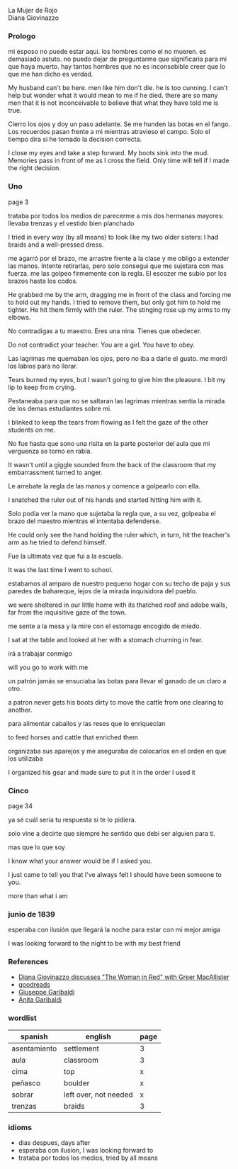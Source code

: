 
La Mujer de Rojo   
Diana Giovinazzo

### Prologo

mi esposo no puede estar aqui. los hombres como el no mueren. es demasiado astuto.  no puedo dejar de preguntarme que significaria para mi que haya muerto.  hay tantos hombres que no es inconsebible creer que lo que me han dicho es verdad.

My husband can't be here. men like him don't die. he is too cunning. I can't help but wonder what it would mean to me if he died. there are so many men that it is not inconceivable to believe that what they have told me is true.

Cierro los ojos y doy un paso adelante.  Se me hunden las botas en el fango.  Los recuerdos pasan frente a mi mientras atravieso el campo.  Solo el tiempo dira si he tomado la decision correcta.

I close my eyes and take a step forward. My boots sink into the mud. Memories pass in front of me as I cross the field. Only time will tell if I made the right decision.

### Uno

page 3

trataba por todos los medios de parecerme a mis dos hermanas mayores: llevaba trenzas y el vestido bien planchado

I tried in every way (by all means) to look like my two older sisters: I had braids and a well-pressed dress.

me agarró por el brazo, me arrastre frente a la clase y me obligo a extender las manos. Intente retirarlas, pero solo consegui que me sujetara con mas fuerza.  me las golpeo firmemente con la regla.  El escozer me subio por los brazos hasta los codos.

He grabbed me by the arm, dragging me in front of the class and forcing me to hold out my hands. I tried to remove them, but only got him to hold me tighter. He hit them firmly with the ruler. The stinging rose up my arms to my elbows.

No contradigas a tu maestro.  Eres una nina.  Tienes que obedecer.

Do not contradict your teacher. You are a girl. You have to obey.

Las lagrimas me quemaban los ojos, pero no iba a darle el gusto.  me mordi los labios para no llorar.

Tears burned my eyes, but I wasn't going to give him the pleasure. I bit my lip to keep from crying.

Pestaneaba para que no se saltaran las lagrimas mientras sentia la mirada de los demas estudiantes sobre mi.

I blinked to keep the tears from flowing as I felt the gaze of the other students on me.

No fue hasta que sono una risita en la parte posterior del aula que mi verguenza se torno en rabia.

It wasn't until a giggle sounded from the back of the classroom that my embarrassment turned to anger.

Le arrebate la regla de las manos y comence a golpearlo con ella.

I snatched the ruler out of his hands and started hitting him with it.

Solo podia ver la mano que sujetaba la regla que, a su vez, golpeaba el brazo del maestro mientras el intentaba defenderse.

He could only see the hand holding the ruler which, in turn, hit the teacher's arm as he tried to defend himself.

Fue la ultimata vez que fui a la escuela.

It was the last time I went to school.

estabamos al amparo de nuestro pequeno hogar con su techo de paja y sus paredes de bahareque, lejos de la mirada inquisidora del pueblo.

we were sheltered in our little home with its thatched roof and adobe walls, far from the inquisitive gaze of the town.

me sente a la mesa y la mire con el estomago  encogido de miedo.

I sat at the table and looked at her with a stomach churning in fear.

irá a trabajar conmigo

will you go to work with me

un patrón jamás se ensuciaba las botas para llevar el ganado de un claro a otro.

a patron never gets his boots dirty to move the cattle from one clearing to another.

para alimentar caballos y las reses que lo enriquecían

to feed horses and cattle that enriched them

organizaba sus aparejos y me aseguraba de colocarlos en el orden en que los utilizaba

I organized his gear and made sure to put it in the order I used it

### Cinco

page 34

ya sé cuál sería tu respuesta si te lo pidiera.

solo vine a decirte que siempre he sentido que debi ser alguien para ti.

mas que lo que soy

I know what your answer would be if I asked you.

I just came to tell you that I've always felt I should have been someone to you.

more than what i am

### junio de 1839

esperaba con ilusión que llegará la noche para estar con mi mejor amiga

I was looking forward to the night to be with my best friend

### References

* [Diana Giovinazzo discusses "The Woman in Red" with Greer MacAllister](https://www.youtube.com/watch?v=jLddoRR5fD0)
* [goodreads](https://www.goodreads.com/en/book/show/49089434)
* [Giuseppe Garibaldi](https://en.wikipedia.org/wiki/Giuseppe_Garibaldi)
* [Anita Garibaldi](https://en.wikipedia.org/wiki/Anita_Garibaldi)

### wordlist

| spanish | english | page |
|-| - | - |
| asentamiento | settlement | 3 |
| aula | classroom | 3 |
| cima | top | x |
| peñasco | boulder | x |
| sobrar | left over, not needed | x |
| trenzas | braids | 3 |

### idioms

* dias despues, days after
* esperaba con ilusion, I was looking forward to
* trataba por todos los medios, tried by all means
